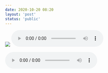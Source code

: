```yaml
---
date: 2020-10-20 08:20
layout: 'post'
status: 'public'
---
```

![](https://cdn.pixabay.com/photo/2020/10/14/01/18/winter-5653129_1280.jpg)
<audio src="https://music.163.com/song/media/outer/url?id=536809"  loop controls></audio>

<audio src="https://vernallove.com/Cited/Audios/Gelatin%20Nature-Ooyy.mp3" loop controls></audio>